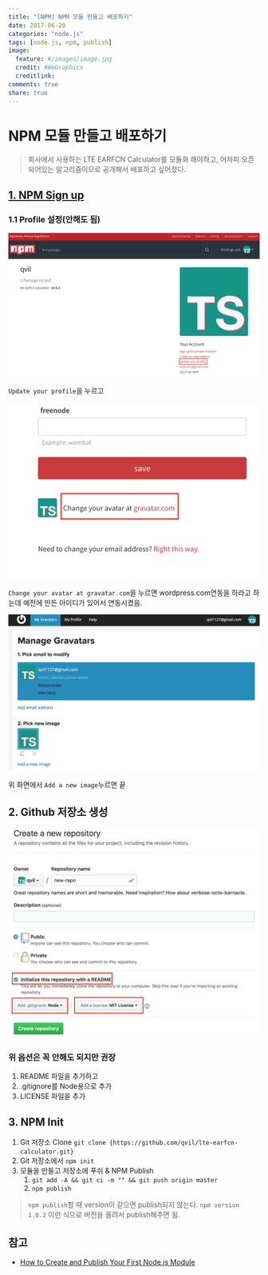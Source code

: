 ```yaml
---
title: "[NPM] NPM 모듈 만들고 배포하기"
date: 2017-06-20
categories: "node.js"
tags: [node.js, npm, publish]
image:
  feature: #/images/image.jpg
  credit: #WeGraphics
  creditlink:
comments: true
share: true
---
```


# NPM 모듈 만들고 배포하기

> 회사에서 사용하는 LTE EARFCN Calculator를 모듈화 해야하고, 어차피 오픈되어있는 알고리즘이므로 공개해서 배포하고 싶어졌다.

## [1. NPM Sign up](https://www.npmjs.com/signup)

### 1.1 Profile 설정(안해도 됨)

![npm-profile-update1](/images/npm-profile-update1.png)

`Update your profile`을 누르고

![npm-profile-update2](/images/npm-profile-update2.png)

`Change your avatar at gravatar.com`을 누르면 wordpress.com연동을 하라고 하는데 예전에 만든 아이디가 있어서 연동시켰음.

![npm-profile-update3](/images/npm-profile-update3.png)

위 화면에서 `Add a new image`누르면 끝

## 2. Github 저장소 생성

![npm-create-repo](/images/npm-create-repo.png)

### 위 옵션은 꼭 안해도 되지만 권장

1. README 파일을 추가하고
1. .gitignore를 Node용으로 추가
1. LICENSE 파일을 추가

## 3. NPM Init

1. Git 저장소 Clone `git clone {https://github.com/qvil/lte-earfcn-calculator.git}`
1. Git 저장소에서 `npm init`
1. 모듈을 만들고 저장소에 푸쉬 & NPM Publish
   1. `git add -A && git ci -m "" && git push origin master`
   1. `npm publish`

> `npm publish`할 때 version이 같으면 publish되지 않는다. `npm version 1.0.2` 이런 식으로 버전을 올려서 publish해주면 됨.

## 참고

- [How to Create and Publish Your First Node.js Module](https://medium.com/@jdaudier/how-to-create-and-publish-your-first-node-js-module-444e7585b738)
